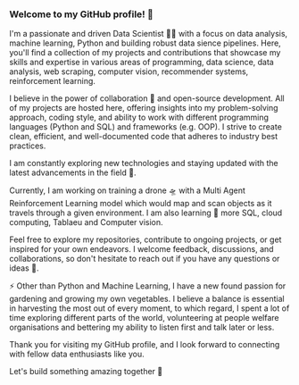 ### Welcome to my GitHub profile! 👋

I'm a passionate and driven Data Scientist 👩‍💻 with a focus on data analysis, machine learning, Python and building robust data sience pipelines. Here, you'll find a collection of my projects and contributions that showcase my skills and expertise in various areas of programming, data science, data analysis, web scraping, computer vision, recommender systems, reinforcement learning.

I believe in the power of collaboration 👯 and open-source development. All of my projects are hosted here, offering insights into my problem-solving approach, coding style, and ability to work with different programming languages (Python and SQL) and frameworks (e.g. OOP). I strive to create clean, efficient, and well-documented code that adheres to industry best practices.

I am constantly exploring new technologies and staying updated with the latest advancements in the field 🔭.

Currently, I am working on training a drone 🛸 with a Multi Agent Reinforcement Learning model which would map and scan objects as it travels through a given environment. I am also learning 🌱 more SQL, cloud computing, Tablaeu and Computer vision.

Feel free to explore my repositories, contribute to ongoing projects, or get inspired for your own endeavors. I welcome feedback, discussions, and collaborations, so don't hesitate to reach out if you have any questions or ideas 💬.

⚡ Other than Python and Machine Learning, I have a new found passion for gardening and growing my own vegetables. I believe a balance is essential in harvesting the most out of every moment, to which regard, I spent a lot of time exploring different parts of the world, volunteering at people welfare organisations and bettering my ability to listen first and talk later or less.

Thank you for visiting my GitHub profile, and I look forward to connecting with fellow data enthusiasts like you.

Let's build something amazing together 👯
